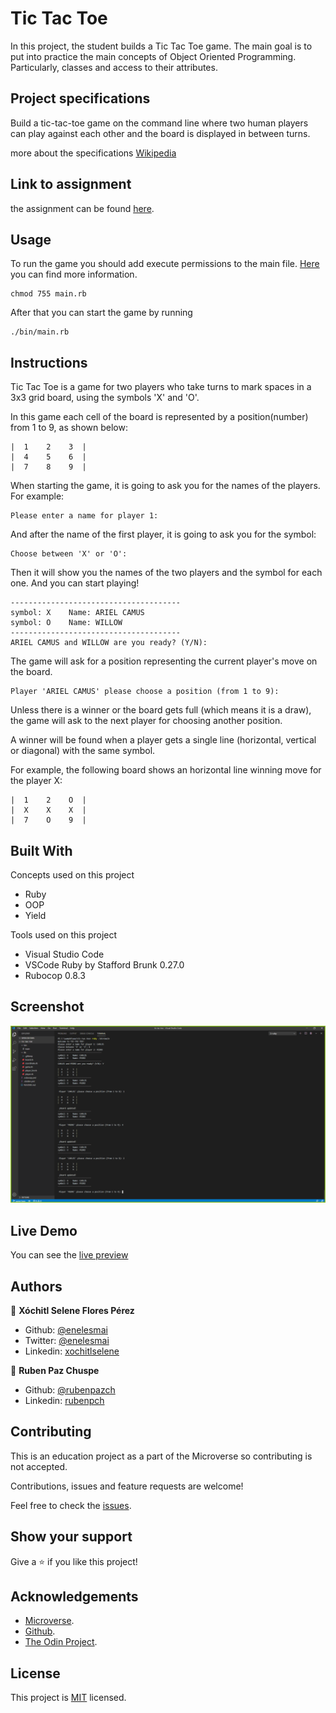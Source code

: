 # Tic Tac Toe

In this project, the student builds a Tic Tac Toe game. The main goal is to put into practice the main concepts of Object Oriented Programming. Particularly, classes and access to their attributes.

## Project specifications

Build a tic-tac-toe game on the command line where two human players can play against each other and the board is displayed in between turns.

more about the specifications  [Wikipedia](https://en.wikipedia.org/wiki/Tic-tac-toe)

## Link to assignment

the assignment can be found  [here](https://www.theodinproject.com/courses/ruby-programming/lessons/oop).

## Usage

To run the game you should add execute permissions to the main file. [Here](https://commandercoriander.net/blog/2013/02/16/making-a-ruby-script-executable/) you can find more information. 

    chmod 755 main.rb

After that you can start the game by running

    ./bin/main.rb

## Instructions

Tic Tac Toe is a game for two players who take turns to mark spaces in a 3x3 grid board, using the symbols 'X' and 'O'.

In this game each cell of the board is represented by a position(number) from 1 to 9, as shown below:

    |  1    2    3  |
    |  4    5    6  |
    |  7    8    9  |

When starting the game, it is going to ask you for the names of the players. For example:
    
    Please enter a name for player 1:

And after the name of the first player, it is going to ask you for the symbol:
    
    Choose between 'X' or 'O':

Then it will show you the names of the two players and the symbol for each one. And you can start playing!
    
    --------------------------------------
    symbol: X    Name: ARIEL CAMUS
    symbol: O    Name: WILLOW
    --------------------------------------
    ARIEL CAMUS and WILLOW are you ready? (Y/N):

The game will ask for a position representing the current player's move on the board.
    
    Player 'ARIEL CAMUS' please choose a position (from 1 to 9): 

Unless there is a winner or the board gets full (which means it is a draw), the game will ask to the next player for choosing another position.

A winner will be found when a player gets a single line (horizontal, vertical or diagonal) with the same symbol.

For example, the following board shows an horizontal line winning move for the player X:

    |  1    2    O  |
    |  X    X    X  |
    |  7    O    9  |


## Built With

Concepts used on this project

- Ruby
- OOP 
- Yield

Tools used on this project

- Visual Studio Code
- VSCode Ruby by Stafford Brunk 0.27.0
- Rubocop 0.8.3


## Screenshot

![screenshot](./img/screenshop.png)

## Live Demo

You can see the [live preview](https://repl.it/@RubenPaz/tic-tac-toe)


## Authors

👤 **Xóchitl Selene Flores Pérez**

- Github: [@enelesmai](https://github.com/enelesmai)
- Twitter: [@enelesmai](https://twitter.com/enelesmai)
- Linkedin: [xochitlselene](https://linkedin.com/in/xochitlselene)

👤 **Ruben Paz Chuspe**

- Github: [@rubenpazch](https://github.com/rubenpazch)
- Linkedin: [rubenpch](https://www.linkedin.com/in/rubenpch/)


## Contributing

This is an education project as a part of the Microverse so contributing is not accepted. 

Contributions, issues and feature requests are welcome!

Feel free to check the [issues](https://github.com/enelesmai/tic-tac-toe/issues).

## Show your support

Give a ⭐️ if you like this project!

## Acknowledgements

+ [Microverse](https://www.microverse.org/).
+ [Github](http://github.com/).
+ [The Odin Project](theodinproject.com/).

## License

This project is [MIT](lic.url) licensed.

